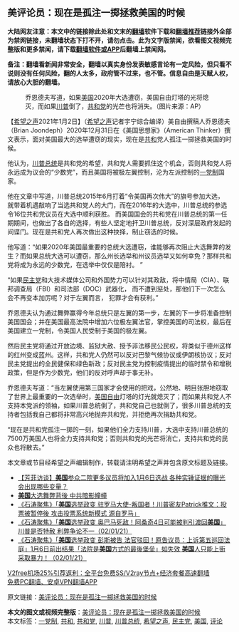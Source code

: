  <h2>美评论员：现在是孤注一掷拯救美国的时候</h2> <p class="notice"><b>大陆网友注意：本文中的链接除此处和文末的<a href="https://github.com/bannedbook/fanqiang" >翻墙</a>软件下载和<a href="https://github.com/killgcd/justmysocks/blob/master/README.md">翻墙推荐</a>链接外全部为禁网链接，未翻墙状态下打不开，请勿点击。此为文字版禁闻，欲看图文视频完整版和更多禁闻，请下载<a href="https://github.com/bannedbook/fanqiang">翻墙软件或APP</a>后翻墙上禁闻网。</p><p>备注：翻墙看新闻非常安全，翻墙以真实身份发表敏感言论有一定风险，但只看不说则没有任何风险，翻的人太多，政府管不过来，也不管。信息自由是天赋人权，请放心大胆的翻墙。</b></p>  <div class="entry"> <figure> <p><figcaption>乔恩德夫写道，如果<a href="https://www.bannedbook.org/bnews/tag/%e7%be%8e%e5%9b%bd/" class="st_tag internal_tag" rel="tag" title="标签 美国 下的日志">美国</a>2020年大选遭窃，美国自由灯塔的光将熄灭，而如果<a href="https://www.bannedbook.org/bnews/tag/%e5%b7%9d%e6%99%ae/" class="st_tag internal_tag" rel="tag" title="标签 川普 下的日志">川普</a>倒了，<a href="https://www.bannedbook.org/bnews/tag/%e5%85%b1%e5%92%8c%e5%85%9a/" class="st_tag internal_tag" rel="tag" title="标签 共和党 下的日志">共和党</a>的光芒也将消失。（图片来源：AP）</figcaption></figure> <p>【<span class='wp_keywordlink_affiliate'><a href="https://www.soundofhope.org" title="希望之声" target="_blank">希望之声</a></span>2021年1月2日】（<a href="https://www.bannedbook.org/bnews/tag/%e5%b8%8c%e6%9c%9b%e4%b9%8b%e5%a3%b0/" class="st_tag internal_tag" rel="tag" title="标签 希望之声 下的日志">希望之声</a>记者宇宁综合编译）美自由撰稿人乔恩德夫（Brian Joondeph）2020年12月31日在《美国思想家》（American Thinker）撰文表示，面对美国最大的选举遭窃的现实，现在是<a href="https://www.bannedbook.org/bnews/tag/%E5%85%B1%E5%92%8C/" class="st_tag internal_tag" rel="tag" title="标签 共和 下的日志">共和</a>党人孤注一掷拯救美国的时候。</p> <p>他认为，<a href="https://www.bannedbook.org/bnews/tag/%E5%B7%9D%E6%99%AE%E6%80%BB%E7%BB%9F/" class="st_tag internal_tag" rel="tag" title="标签 川普总统 下的日志">川普总统</a>是共和党的希望，共和党人需要抓住这个机会，否则共和党人将永远成为议会的“少数党”，而且美国将被极左翼控制，沦为左派控制的<a href="https://www.bannedbook.org/bnews/tag/%e4%b8%80%e5%85%9a%e5%88%b6/" class="st_tag internal_tag" rel="tag" title="标签 一党制 下的日志">一党制</a>国家。 </p>  <p>他在文章中写道，川普总统2015年6月打着“令美国再次伟大”的旗号参加大选， 就带着机遇敲响了当选共和党人的大门，而在2016年的大选中，川普总统的参选令16位共和党议员在大选中顺利获胜。 而美国国会的共和党在川普总统的第一任期期间，也做出了各自的选择，有些人坚定地扞卫川普总统，反对深层政府发起的间谍门。现在是共和党人再次做出这种抉择，制止窃选的时候。 </p> <p>他写道：“如果2020年美国最重要的总统大选遭窃，谁能够再次阻止大选舞弊的发生？而如果总统大选可以遭窃，那么州长选举和州议员选举又如何幸免？那样共和党将成为永远的少数党，在选举中仅仅是陪衬。 ”</p>  <p>“如果<a href="https://www.bannedbook.org/bnews/tag/%e6%b0%91%e4%b8%bb%e5%85%9a/" class="st_tag internal_tag" rel="tag" title="标签 民主党 下的日志">民主党</a>和大技术媒体公司和外国势力可以针对其政敌，将中情局（CIA）、联邦调查局（FBI）和司法部（DOC）武器化， 而不遭到惩处，那他们下一次怎么会不再变本加厉呢？对于左翼而言， 犯罪才会有获利。”</p> <p>乔恩德夫认为通过舞弊赢得今年总统只是左翼的第一步，左翼的下一步将准备控制美国国会；并在美国最高法院中增加六位极左翼法官，掌控美国的司法权，最后在美国建立一党制，令美国人民受制于美国的极左翼。</p>  <p>然后民主党将通过开放边境、监狱大赦、授予非法移民公民权，将类似于德州这样的红州变成蓝州。这样，共和党人仍然可以反对巴黎气候协议或伊朗核协议；反对民主党提出的全民健保和绿色新政；反对民主党为控制疫情提出的临时禁令和增税政策，但是作为少数党，他们的反对呼声却于事无补。 </p> <p>乔恩德夫写道：“当左翼使用第三国家才会使用的把戏，公然地、明目张胆地窃取了世界上最重要的一次选举时，<span class='wp_keywordlink'><a href="https://www.bannedbook.org/forum2/topic894.html" title="美国自由的故事" target="_blank">美国自由</a></span>灯塔的灯光就熄灭了；而如果共和党人不支持本党派的领袖，如果川普总统倒了，共和党自己也就倒了，很多川普总统的支持者包括我自己都将非常高兴地抛弃共和党，并拒绝再次捐助共和党。</p>  <p>“现在是共和党孤注一掷的一刻，如果他们全力支持川普，大选中支持川普总统的7500万美国人也将全力支持共和党；否则共和党的光芒将消亡，支持共和党的民众也将散去。”</p> <p>本文章或节目经希望之声编辑制作，转载请注明希望之声并包含原文标题及链接。</p> <ul class='op-related-articles' title='相关阅读'> <li><a href='https://www.bannedbook.org/bnews/bannedvideo/20210103/1459927.html' target='_blank'>【芳菲访谈】<b>美国</b>参众二院更多议员将加入1月6日选战 各种实锤证据的曝光 会出现哪些变量？</a></li> <li><a href='https://www.bannedbook.org/bnews/taiwannews/20210103/1459921.html' target='_blank'><b>美国</b>大选舞弊背後 中共暗影幢幢</a></li> <li><a href='https://www.bannedbook.org/bnews/bannedvideo/20210103/1459918.html' target='_blank'>《石涛聚焦》「<b>美国</b>选举政变 驻罗马大使-叛国者！川普密友Patrick推文：投票被暂停後 攻击投票系统新模式 源自罗马」</a></li> <li><a href='https://www.bannedbook.org/bnews/bannedvideo/20210103/1459917.html' target='_blank'>《石涛聚焦》「<b>美国</b>选举政变 奥巴马死敌！阿桑奇4日可能被判引渡回<b>美国</b>」川普是否特赦 利弊争论不一（02/01/21）</a></li> <li><a href='https://www.bannedbook.org/bnews/bannedvideo/20210103/1459916.html' target='_blank'>《石涛聚焦》「<b>美国</b>选举政变 彭斯被告 法官驳回！原告议员：上诉第五巡回法庭」1月6日前出结果「法院是<b>美国</b>方式的最後堡垒」如失效 <b>美国</b>人只能上街采取暴力！（02/01/21）</a></li> </ul> <p class="texttj"> <a href="https://github.com/bannedbook/fanqiang/wiki/V2ray%E6%9C%BA%E5%9C%BA" target="_blank">V2free机场25%引荐返利：全平台免费SS/V2ray节点+经济套餐高速翻墙</a><br/> <a href="https://github.com/bannedbook/fanqiang/wiki/%E7%A6%81%E9%97%BB%E7%BD%91%E5%AE%89%E5%8D%93%E7%BF%BB%E5%A2%99%E6%96%B0%E9%97%BBAPP" target="_blank">免费PC翻墙、安卓VPN翻墙APP</a></p><p>原文链接：<a class="src_link"  href="https://www.soundofhope.org/post/459527" target="_blank">美评论员：现在是孤注一掷拯救美国的时候</a></p><a name='sharetosocial'></a>       <div><b>本文的图文或视频完整版</b>：<a href='https://www.bannedbook.org/bnews/comments/20210103/1459933.html'>美评论员：现在是孤注一掷拯救美国的时候</a></div>  </div><!--END ENTRY--> <div class="postfooter"> <div>本文标签：<a href="https://www.bannedbook.org/bnews/tag/%e4%b8%80%e5%85%9a%e5%88%b6/" rel="tag">一党制</a>, <a href="https://www.bannedbook.org/bnews/tag/%E5%85%B1%E5%92%8C/" rel="tag">共和</a>, <a href="https://www.bannedbook.org/bnews/tag/%e5%85%b1%e5%92%8c%e5%85%9a/" rel="tag">共和党</a>, <a href="https://www.bannedbook.org/bnews/tag/%e5%b7%9d%e6%99%ae/" rel="tag">川普</a>, <a href="https://www.bannedbook.org/bnews/tag/%E5%B7%9D%E6%99%AE%E6%80%BB%E7%BB%9F/" rel="tag">川普总统</a>, <a href="https://www.bannedbook.org/bnews/tag/%e5%b8%8c%e6%9c%9b%e4%b9%8b%e5%a3%b0/" rel="tag">希望之声</a>, <a href="https://www.bannedbook.org/bnews/tag/%e6%b0%91%e4%b8%bb%e5%85%9a/" rel="tag">民主党</a>, <a href="https://www.bannedbook.org/bnews/tag/%e7%be%8e%e5%9b%bd/" rel="tag">美国</a>, <a href="https://www.bannedbook.org/bnews/tag/%E8%AF%84%E8%AE%BA/" rel="tag">评论</a></div>  </div><!--END POSTFOOTER--> 